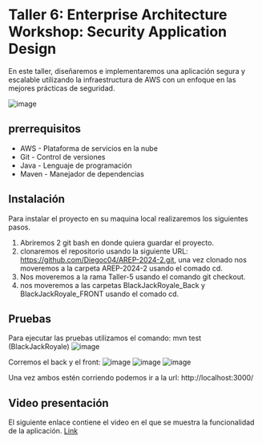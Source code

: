 # Taller 6: Enterprise Architecture Workshop: Security Application Design
En este taller, diseñaremos e implementaremos una aplicación segura y escalable utilizando la infraestructura de AWS con un enfoque en las mejores prácticas de seguridad.

![image](https://github.com/user-attachments/assets/d545ff75-39fb-41cc-b88a-e975b38fb17a)

## prerrequisitos
* AWS  - Plataforma de servicios en la nube
* Git - Control de versiones
* Java - Lenguaje de programación
* Maven - Manejador de dependencias

## Instalación
Para instalar el proyecto en su maquina local realizaremos los siguientes pasos.

1. Abriremos 2 git bash en donde quiera guardar el proyecto.
2. clonaremos el repositorio usando la siguiente URL: https://github.com/Diegoc04/AREP-2024-2.git, una vez clonado nos moveremos a la carpeta AREP-2024-2 usando el comado cd.
3. Nos moveremos a la rama Taller-5 usando el comando git checkout.
4. nos moveremos a las carpetas BlackJackRoyale_Back y BlackJackRoyale_FRONT usando el comado cd.

## Pruebas
Para ejecutar las pruebas utilizamos el comando: mvn test (BlackJackRoyale)
![image](https://github.com/user-attachments/assets/df562eda-8d54-4d48-802f-c48104c6551e)


Corremos el back y el front:
![image](https://github.com/user-attachments/assets/b1f0a16c-5ed4-40ce-9248-5b373ddf9df8)
![image](https://github.com/user-attachments/assets/bddd4ad9-d04a-46f9-a92d-2c0afa338a81)
![image](https://github.com/user-attachments/assets/9daed5d1-7498-4333-9dc9-88b91394a96a)

Una vez ambos estén corriendo podemos ir a la url: http://localhost:3000/

## Video presentación 
El siguiente enlace contiene el video en el que se muestra la funcionalidad de la aplicación.
[Link](https://www.youtube.com/watch?v=fmX1lC0wjOI)


